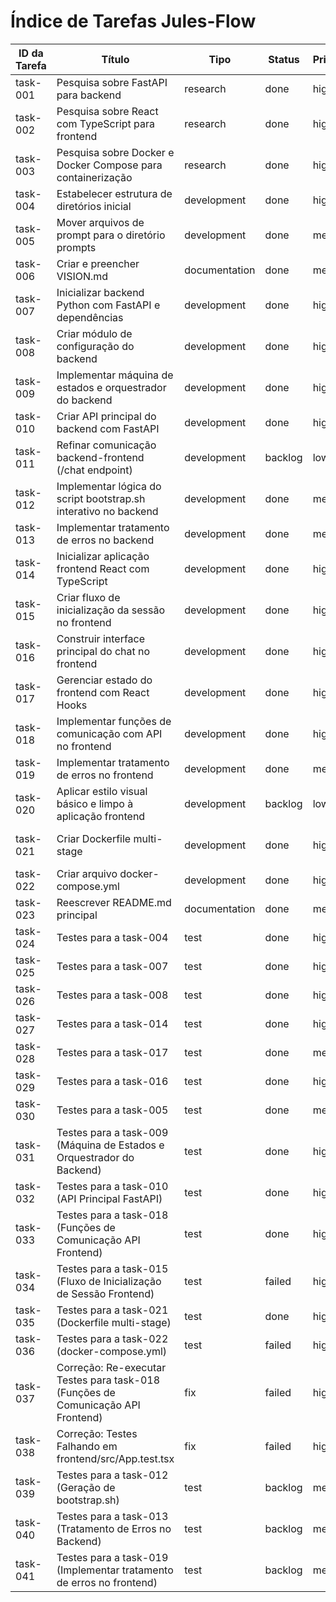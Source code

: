 # Índice de Tarefas Jules-Flow

| ID da Tarefa | Título | Tipo | Status | Prioridade | Dependências | Atribuído |
|--------------|--------|------|--------|------------|--------------|-----------|
| task-001     | Pesquisa sobre FastAPI para backend                       | research      | done        | high       | []                                  | Jules     |
| task-002     | Pesquisa sobre React com TypeScript para frontend         | research      | done    | high       | []                                  | Jules     |
| task-003     | Pesquisa sobre Docker e Docker Compose para containerização | research      | done    | high       | []                                  | Jules     |
| task-004     | Estabelecer estrutura de diretórios inicial             | development   | done        | high       | []                                  | Jules     |
| task-005     | Mover arquivos de prompt para o diretório prompts       | development   | done        | medium     | ["task-004"]                        | Jules     |
| task-006     | Criar e preencher VISION.md                             | documentation | done        | medium     | []                                  | Jules     |
| task-007     | Inicializar backend Python com FastAPI e dependências   | development   | done        | high       | ["task-001", "task-004"]            | Jules     |
| task-008     | Criar módulo de configuração do backend                 | development   | done        | high       | ["task-007"]                        | Jules     |
| task-009     | Implementar máquina de estados e orquestrador do backend | development   | done        | high       | ["task-007", "task-008", "task-005"] | Jules     |
| task-010     | Criar API principal do backend com FastAPI              | development   | done        | high       | ["task-009"]                        | Jules     |
| task-011     | Refinar comunicação backend-frontend (/chat endpoint)   | development   | backlog | low     | ["task-010", "task-999"]                        | Jules     |
| task-012     | Implementar lógica do script bootstrap.sh interativo no backend | development   | done | medium     | ["task-010"]                        | Jules     |
| task-013     | Implementar tratamento de erros no backend              | development   | done        | medium     | ["task-010"]                        | Jules     |
| task-014     | Inicializar aplicação frontend React com TypeScript     | development   | done        | high       | ["task-002", "task-004"]            | Jules     |
| task-015     | Criar fluxo de inicialização da sessão no frontend    | development   | done        | high       | ["task-014", "task-018"]            | Jules     |
| task-016     | Construir interface principal do chat no frontend       | development   | done        | high       | ["task-014", "task-017"]            | Jules     |
| task-017     | Gerenciar estado do frontend com React Hooks            | development   | done        | high       | ["task-014"]                        | Jules     |
| task-018     | Implementar funções de comunicação com API no frontend  | development   | done        | high       | ["task-014", "task-010"]            | Jules     |
| task-019     | Implementar tratamento de erros no frontend             | development   | done        | medium     | ["task-018", "task-017"]            | Jules     |
| task-020     | Aplicar estilo visual básico e limpo à aplicação frontend | development   | backlog | low        | ["task-016"]                        | Jules     |
| task-021     | Criar Dockerfile multi-stage                            | development   | done | high       | ["task-003", "task-007", "task-014"] | Jules     |
| task-022     | Criar arquivo docker-compose.yml                        | development   | done | high       | ["task-021"]                        | Jules     |
| task-023     | Reescrever README.md principal                          | documentation | done        | medium     | ["task-021", "task-022"]            | Jules     |
| task-024     | Testes para a task-004                                  | test          | done        | high       | ["task-004"]                        | Jules     |
| task-025     | Testes para a task-007                                  | test          | done        | high       | ["task-007"]                        | Jules     |
| task-026     | Testes para a task-008                                  | test          | done        | high       | ["task-008"]                        | Jules     |
| task-027     | Testes para a task-014                                  | test          | done        | high       | ["task-014"]                        | Jules     |
| task-028     | Testes para a task-017                                  | test          | done        | medium     | ["task-017"]                        | Jules     |
| task-029     | Testes para a task-016                                  | test          | done        | high       | ["task-016"]                        | Jules     |
| task-030     | Testes para a task-005                                  | test          | done        | medium     | ["task-005"]                        | Jules     |
| task-031     | Testes para a task-009 (Máquina de Estados e Orquestrador do Backend) | test          | done               | high       | ["task-009"]                        | Jules     |
| task-032     | Testes para a task-010 (API Principal FastAPI)          | test          | done        | high       | ["task-010"]                        | Jules     |
| task-033     | Testes para a task-018 (Funções de Comunicação API Frontend) | test          | done               | high       | ["task-018"]                        | Jules     |
| task-034     | Testes para a task-015 (Fluxo de Inicialização de Sessão Frontend) | test          | failed      | high       | ["task-015"]                        | Jules     |
| task-035     | Testes para a task-021 (Dockerfile multi-stage)         | test          | done        | high       | ["task-021"]                        | Jules     |
| task-036     | Testes para a task-022 (docker-compose.yml)             | test          | failed      | high       | ["task-022"]                        | Jules     |
| task-037     | Correção: Re-executar Testes para task-018 (Funções de Comunicação API Frontend) | fix | failed      | high       | ["task-033", "task-018"]            | Jules     |
| task-038     | Correção: Testes Falhando em frontend/src/App.test.tsx   | fix           | failed      | high       | ["task-037"]                        | Jules     |
| task-039     | Testes para a task-012 (Geração de bootstrap.sh)        | test          | backlog     | medium     | ["task-012"]                        | Jules     |
| task-040     | Testes para a task-013 (Tratamento de Erros no Backend) | test          | backlog     | medium     | ["task-013"]                        | Jules     |
| task-041     | Testes para a task-019 (Implementar tratamento de erros no frontend) | test          | backlog     | medium     | ["task-019"]                        | Jules     |
